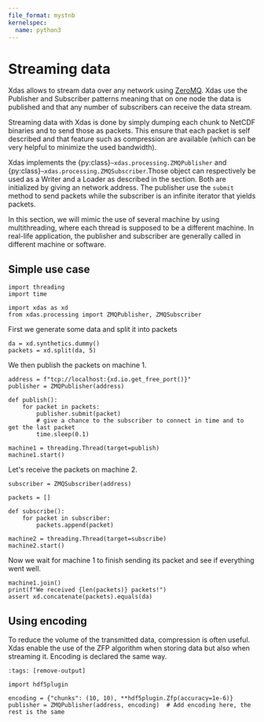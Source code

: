 ```yaml
---
file_format: mystnb
kernelspec:
  name: python3
---
```


# Streaming data 

Xdas allows to stream data over any network using [ZeroMQ](https://zeromq.org). Xdas use the Publisher and Subscriber patterns meaning that on one node the data is published and that any number of subscribers can receive the data stream. 

Streaming data with Xdas is done by simply dumping each chunk to NetCDF binaries and to send those as packets. This ensure that each packet is self described and that feature such as compression are available (which can be very helpful to minimize the used bandwidth). 

Xdas implements the {py:class}`~xdas.processing.ZMQPublisher` and {py:class}`~xdas.processing.ZMQSubscriber`.Those object can respectively be used as a Writer and a Loader as described in the [](processing) section. Both are initialized by giving an network address. The publisher use the `submit` method to send packets while the subscriber is an infinite iterator that yields packets.

In this section, we will mimic the use of several machine by using multithreading, where each thread is supposed to be a different machine. In real-life application, the publisher and subscriber are generally called in different machine or software.

## Simple use case

```{code-cell}
import threading
import time

import xdas as xd
from xdas.processing import ZMQPublisher, ZMQSubscriber
```

First we generate some data and split it into packets

```{code-cell}
da = xd.synthetics.dummy()
packets = xd.split(da, 5)
```

We then publish the packets on machine 1.

```{code-cell}
address = f"tcp://localhost:{xd.io.get_free_port()}"
publisher = ZMQPublisher(address)

def publish():
    for packet in packets:
        publisher.submit(packet)
        # give a chance to the subscriber to connect in time and to get the last packet
        time.sleep(0.1)  

machine1 = threading.Thread(target=publish)
machine1.start()
```

Let's receive the packets on machine 2.

```{code-cell}
subscriber = ZMQSubscriber(address)

packets = []

def subscribe():
    for packet in subscriber:
        packets.append(packet)

machine2 = threading.Thread(target=subscribe)
machine2.start()
```

Now we wait for machine 1 to finish sending its packet and see if everything went well.

```{code-cell}
machine1.join()
print(f"We received {len(packets)} packets!")
assert xd.concatenate(packets).equals(da)
```

## Using encoding

To reduce the volume of the transmitted data, compression is often useful. Xdas enable the use of the ZFP algorithm when storing data but also when streaming it. Encoding is declared the same way.

```{code-cell}
:tags: [remove-output]

import hdf5plugin

encoding = {"chunks": (10, 10), **hdf5plugin.Zfp(accuracy=1e-6)}
publisher = ZMQPublisher(address, encoding)  # Add encoding here, the rest is the same
```



